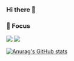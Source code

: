 ### Hi there 👋

### 🎯 Focus
   <img src="https://img.shields.io/badge/Swift-F05138?style=flat-square&logo=Swift&logoColor=white" />  <img src="https://img.shields.io/badge/iOS-000000?style=flat-square&logo=Apple&logoColor=white" />

[![Anurag's GitHub stats](https://github-readme-stats.vercel.app/api?username=iammiori&show_icons=true&theme=swift)](https://github.com/iammiori/github-readme-stats)

<!--
**iammiori/iammiori** is a ✨ _special_ ✨ repository because its `README.md` (this file) appears on your GitHub profile.

Here are some ideas to get you started:

- 🔭 I’m currently working on ...
- 🌱 I’m currently learning ...
- 👯 I’m looking to collaborate on ...
- 🤔 I’m looking for help with ...
- 💬 Ask me about ...
- 📫 How to reach me: ...
- 😄 Pronouns: ...
- ⚡ Fun fact: ...
-->
